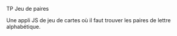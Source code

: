 TP Jeu de paires

Une appli JS de jeu de cartes où il faut trouver les paires de lettre alphabétique.
